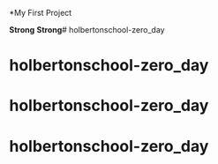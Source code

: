 *My First Project
   
**Strong** __Strong__# holbertonschool-zero_day
# holbertonschool-zero_day
# holbertonschool-zero_day
# holbertonschool-zero_day
